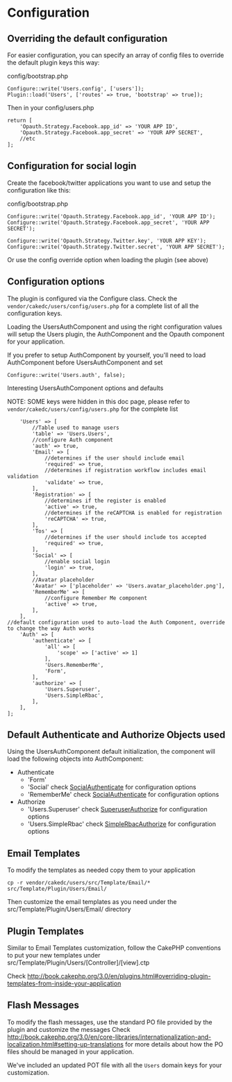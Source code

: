 Configuration
=============

Overriding the default configuration
-------------------------

For easier configuration, you can specify an array of config files to override the default plugin keys this way:

config/bootstrap.php
```
Configure::write('Users.config', ['users']);
Plugin::load('Users', ['routes' => true, 'bootstrap' => true]);
```

Then in your config/users.php
```
return [
    'Opauth.Strategy.Facebook.app_id' => 'YOUR APP ID',
    'Opauth.Strategy.Facebook.app_secret' => 'YOUR APP SECRET',
    //etc
];
```

Configuration for social login
---------------------

Create the facebook/twitter applications you want to use and setup the configuration like this:

config/bootstrap.php
```
Configure::write('Opauth.Strategy.Facebook.app_id', 'YOUR APP ID');
Configure::write('Opauth.Strategy.Facebook.app_secret', 'YOUR APP SECRET');

Configure::write('Opauth.Strategy.Twitter.key', 'YOUR APP KEY');
Configure::write('Opauth.Strategy.Twitter.secret', 'YOUR APP SECRET');
```

Or use the config override option when loading the plugin (see above)

Configuration options
---------------------

The plugin is configured via the Configure class. Check the `vendor/cakedc/users/config/users.php`
for a complete list of all the configuration keys.

Loading the UsersAuthComponent and using the right configuration values will setup the Users plugin, 
the AuthComponent and the Opauth component for your application.

If you prefer to setup AuthComponent by yourself, you'll need to load AuthComponent before UsersAuthComponent
and set 
```
Configure::write('Users.auth', false);
```




Interesting UsersAuthComponent options and defaults

NOTE: SOME keys were hidden in this doc page, please refer to `vendor/cakedc/users/config/users.php` for the complete list

```
    'Users' => [
        //Table used to manage users
        'table' => 'Users.Users',
        //configure Auth component
        'auth' => true,
        'Email' => [
            //determines if the user should include email
            'required' => true,
            //determines if registration workflow includes email validation
            'validate' => true,
        ],
        'Registration' => [
            //determines if the register is enabled
            'active' => true,
            //determines if the reCAPTCHA is enabled for registration
            'reCAPTCHA' => true,
        ],
        'Tos' => [
            //determines if the user should include tos accepted
            'required' => true,
        ],
        'Social' => [
            //enable social login
            'login' => true,
        ],
        //Avatar placeholder
        'Avatar' => ['placeholder' => 'Users.avatar_placeholder.png'],
        'RememberMe' => [
            //configure Remember Me component
            'active' => true,
        ],
    ],
//default configuration used to auto-load the Auth Component, override to change the way Auth works
    'Auth' => [
        'authenticate' => [
            'all' => [
                'scope' => ['active' => 1]
            ],
            'Users.RememberMe',
            'Form',
        ],
        'authorize' => [
            'Users.Superuser',
            'Users.SimpleRbac',
        ],
    ],
];

```

Default Authenticate and Authorize Objects used
------------------------

Using the UsersAuthComponent default initialization, the component will load the following objects into AuthComponent:
* Authenticate
  * 'Form'
  * 'Social' check [SocialAuthenticate](SocialAuthenticate.md) for configuration options
  * 'RememberMe' check [SocialAuthenticate](RememberMeAuthenticate.md) for configuration options
* Authorize
  * 'Users.Superuser' check [SuperuserAuthorize](SuperuserAuthorize.md) for configuration options
  * 'Users.SimpleRbac' check [SimpleRbacAuthorize](SimpleRbacAuthorize.md) for configuration options

Email Templates
---------------

To modify the templates as needed copy them to your application

```
cp -r vendor/cakedc/users/src/Template/Email/* src/Template/Plugin/Users/Email/
```

Then customize the email templates as you need under the src/Template/Plugin/Users/Email/ directory

Plugin Templates
---------------

Similar to Email Templates customization, follow the CakePHP conventions to put your new templates under
src/Template/Plugin/Users/[Controller]/[view].ctp

Check http://book.cakephp.org/3.0/en/plugins.html#overriding-plugin-templates-from-inside-your-application

Flash Messages
---------------

To modify the flash messages, use the standard PO file provided by the plugin and customize the messages
Check http://book.cakephp.org/3.0/en/core-libraries/internationalization-and-localization.html#setting-up-translations 
for more details about how the PO files should be managed in your application.

We've included an updated POT file with all the `Users` domain keys for your customization.